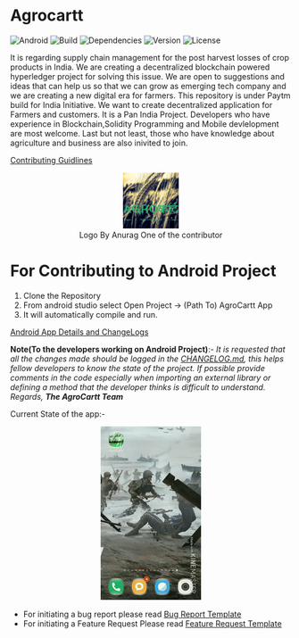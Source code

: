 # Agrocartt
![Android](https://img.shields.io/badge/platform-Android-green.svg)
![Build](https://img.shields.io/badge/build-passing-green.svg)
![Dependencies](https://img.shields.io/hackage-deps/v/lens.svg)
![Version](https://img.shields.io/badge/agrocartt-v1.0.0--pre--alpha-orange.svg)
![License](https://img.shields.io/badge/license-Apache%202.0-blue.svg)

It is regarding supply chain management for the post harvest losses of crop products in India. We are creating a decentralized blockchain powered hyperledger project for solving this issue. We are open to suggestions and ideas that can help us so that we can grow as emerging tech company and we are creating a new digital era for farmers. This repository is under Paytm build for India Initiative. We want to create decentralized application for Farmers and customers. It is a Pan India Project. Developers who have experience in Blockchain,Solidity Programming and Mobile devlelopment are most welcome. Last but not least, those who have knowledge about agriculture and business are also inivited to join.

[Contributing Guidlines](CONTRIBUTING.md)

   
   <p align="center">
    <img src="assets/agro.png" alt="logo" width="100"/> <br>
    Logo By Anurag One of the contributor
    </p>

# For Contributing to Android Project

1. Clone the Repository
2. From android studio select Open Project -> (Path To) AgroCartt App
3. It will automatically compile and run.

[Android App Details and ChangeLogs](AgroCarttApp/CHANGELOG.md)

**Note(To the developers working on Android Project)**:- _It is requested that all the changes made should be logged in the [CHANGELOG.md](AgroCarttApp/CHANGELOG.md), this helps fellow developers to know the state of the project. If possible provide comments in the code especially when importing an external library or defining a method that the developer thinks is difficult to understand. 
Regards, **The AgroCartt Team**_

Current State of the app:-

 <p align="center">
    <img src="assets/sample.gif" alt="app"/> <br>
    </p>

* For initiating a bug report please read [Bug Report Template](https://github.com/PaytmBuildForIndia/Agrocartt/blob/master/.github/ISSUE_TEMPLATE/bug_report.md)
* For initiating a Feature Request Please read [Feature Request Template](https://github.com/PaytmBuildForIndia/Agrocartt/blob/master/.github/ISSUE_TEMPLATE/feature_request.md)
